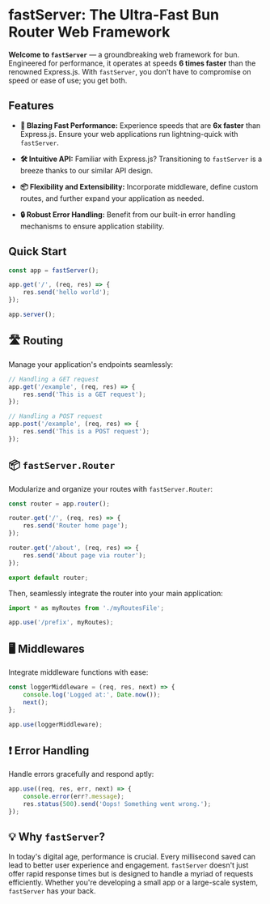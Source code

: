 
fastServer: The Ultra-Fast Bun Router Web Framework
===================================================

**Welcome to `fastServer`** — a groundbreaking web framework for bun. Engineered for performance, it operates at speeds **6 times faster** than the renowned Express.js. With `fastServer`, you don't have to compromise on speed or ease of use; you get both.

Features
--------

*   **🚄 Blazing Fast Performance:** Experience speeds that are **6x faster** than Express.js. Ensure your web applications run lightning-quick with `fastServer`.
    
*   **🛠 Intuitive API:** Familiar with Express.js? Transitioning to `fastServer` is a breeze thanks to our similar API design.
    
*   **📦 Flexibility and Extensibility:** Incorporate middleware, define custom routes, and further expand your application as needed.
    
*   **🔒 Robust Error Handling:** Benefit from our built-in error handling mechanisms to ensure application stability.
    

Quick Start
-----------

```typescript
const app = fastServer();

app.get('/', (req, res) => {
    res.send('hello world');
});

app.server();
```   

🛣 Routing
----------

Manage your application's endpoints seamlessly:

```typescript
// Handling a GET request
app.get('/example', (req, res) => {
    res.send('This is a GET request');
});

// Handling a POST request
app.post('/example', (req, res) => {
    res.send('This is a POST request');
});
```       

📦 `fastServer.Router`
----------------------

Modularize and organize your routes with `fastServer.Router`:

```typescript
const router = app.router();

router.get('/', (req, res) => {
    res.send('Router home page');
});

router.get('/about', (req, res) => {
    res.send('About page via router');
});

export default router;
``` 

Then, seamlessly integrate the router into your main application:

```typescript
import * as myRoutes from './myRoutesFile';

app.use('/prefix', myRoutes);
``` 

🖥 Middlewares
--------------

Integrate middleware functions with ease:

```typescript
const loggerMiddleware = (req, res, next) => {
    console.log('Logged at:', Date.now());
    next();
};

app.use(loggerMiddleware);
```   

❗ Error Handling
----------------

Handle errors gracefully and respond aptly:

```typescript
app.use((req, res, err, next) => {
    console.error(err?.message);
    res.status(500).send('Oops! Something went wrong.');
});
 ```      

💡 Why `fastServer`?
--------------------

In today's digital age, performance is crucial. Every millisecond saved can lead to better user experience and engagement. `fastServer` doesn't just offer rapid response times but is designed to handle a myriad of requests efficiently. Whether you're developing a small app or a large-scale system, `fastServer` has your back.